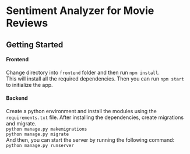 # Sentiment Analyzer for Movie Reviews

## Getting Started

#### Frontend
Change directory into `frontend` folder and then run `npm install`.  <br />
This will install all the required dependencies.
Then you can run `npm start` to initialize the app.

#### Backend
Create a python environment and install the modules using  the `requirements.txt` file.
After installing the dependencies, create migrations and migrate. <br />
`python manage.py makemigrations` <br />
`python manage.py migrate`  <br />
And then, you can start the server by running the following command:  <br />
`python manage.py runserver`
